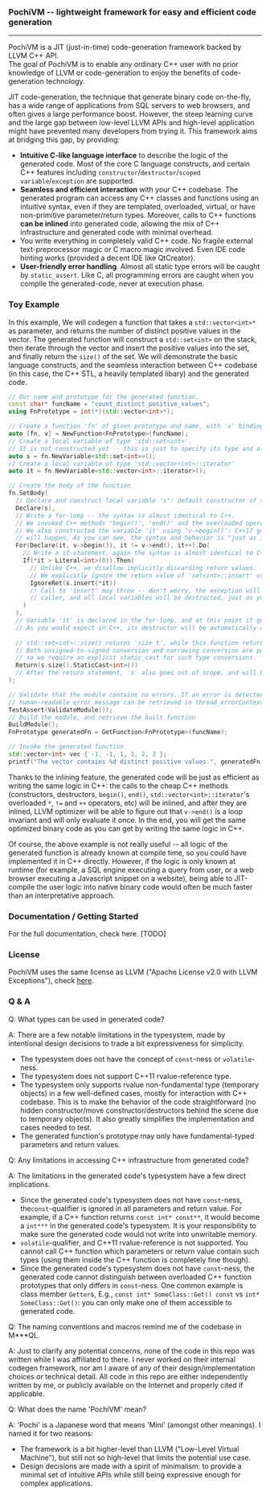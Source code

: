 ### PochiVM -- lightweight framework for easy and efficient code generation
------
PochiVM is a JIT (just-in-time) code-generation framework backed by LLVM C++ API. <br>The goal of PochiVM is to enable any ordinary C++ user with no prior knowledge of LLVM or code-generation to enjoy the benefits of code-generation technology. 

JIT code-generation, the technique that generate binary code on-the-fly, has a wide range of applications from SQL servers to web browsers, and often gives a large performance boost. However, the steep learning curve and the large gap between low-level LLVM APIs and high-level application might have prevented many developers from trying it. This framework aims at bridging this gap, by providing:
 - **Intuitive C-like language interface** to describe the logic of the generated code. Most of the core C language constructs, and certain C++ features including `constructor`/`destructor`/`scoped variable`/`exception` are supported. 
 - **Seamless and efficient interaction** with your C++ codebase. The generated program can access any C++ classes and functions using an intuitive syntax, even if they are templated, overloaded, virtual, or have non-primitive parameter/return types. Moreover, calls to C++ functions **can be inlined** into generated code, allowing the mix of C++ infrastructure and generated code with minimal overhead. 
 - You write everything in completely valid C++ code. No fragile external text-preprocessor magic or C macro magic involved. Even IDE code hinting works (provided a decent IDE like QtCreator).
 - **User-friendly error handling**. Almost all static type errors will be caught by `static_assert`. Like C, all programming errors are caught when you compile the generated-code, never at execution phase.

### Toy Example
In this example, We will codegen a function that takes a `std::vector<int>*` as parameter, and returns the number of distinct positive values in the vector. The generated function will construct a `std::set<int>` on the stack, then iterate through the vector and insert the positive values into the set, and finally return the `size()` of the set. We will demonstrate the basic language constructs, and the seamless interaction between C++ codebase (in this case, the C++ STL, a heavily templated libary) and the generated code. 

```cpp
// Our name and prototype for the generated function.
const char* funcName = "count_distinct_positive_values";
using FnPrototype = int(*)(std::vector<int>*);

// Create a function 'fn' of given prototype and name, with 'v' binding to its first parameter.
auto [fn, v] = NewFunction<FnPrototype>(funcName);
// Create a local variable of type 'std::set<int>'.
// It is not constructed yet -- this is just to specify its type and allow us to cite it later.
auto s = fn.NewVariable<std::set<int>>();
// Create a local variable of type 'std::vector<int>::iterator'
auto it = fn.NewVariable<std::vector<int>::iterator>();

// Create the body of the function
fn.SetBody(
  // Declare and construct local variable 's': default constructor of std::set<int> is called.
  Declare(s),
  // Write a for-loop -- the syntax is almost identical to C++.
  // We invoked C++ methods 'begin()', 'end()' and the overloaded operators '!=', '++'. 
  // We also constructed the variable 'it' using 'v->begin()': C++17 guaranteed-copy-elision
  // will happen. As you can see, the syntax and behavior is "just as if" you were writing C++.
  For(Declare(it, v->begin()), it != v->end(), it++).Do(
    // Write a if-statement, again the syntax is almost identical to C++.
    If(*it > Literal<int>(0)).Then(
      // Unlike C++, we disallow implicitly discarding return values.
      // We explicitly ignore the return value of 'set<int>::insert' using 'IgnoreRet'.
      IgnoreRet(s.insert(*it))
      // Call to 'insert' may throw -- don't worry, the exception will just propagate to the 
      // caller, and all local variables will be destructed, just as you would expect in C++.
    )
  ),
  // Variable 'it' is declared in the for-loop, and at this point it goes out of scope.
  // As you would expect in C++, its destructor will be automatically called at this point. 
  
  // std::set<int>::size() returns 'size_t', while this function returns 'int'. 
  // Both unsigned-to-signed conversion and narrowing conversion are potentially unsafe,  
  // so we require an explicit static_cast for such type conversions.
  Return(s.size().StaticCast<int>())
  // After the return statement, 's' also goes out of scope, and will be destructed.
);

// Validate that the module contains no errors. If an error is detected, 
// human-readable error message can be retrieved in thread_errorContext->m_errorMsg 
TestAssert(ValidateModule());
// Build the module, and retrieve the built function
BuildModule();
FnPrototype generatedFn = GetFunction<FnPrototype>(funcName);

// Invoke the generated function
std::vector<int> vec { -1, -1, 1, 1, 2, 2 };
printf("The vector contains %d distinct positive values.", generatedFn(&vec));  // outputs 2
```

Thanks to the inlining feature, the generated code will be just as efficient as writing the same logic in C++: the calls to the cheap C++ methods (constructors, destructors, `begin()`, `end()`, `std::vector<int>::iterator`'s overloaded `*`, `!=` and `++` operators, etc) will be inlined, and after they are inlined, LLVM optimizer will be able to figure out that `v->end()` is a loop invariant and will only evaluate it once. In the end, you will get the same optimized binary code as you can get by writing the same logic in C++.

Of course, the above example is not really useful -- all logic of the generated function is already known at compile time, so you could have implemented it in C++ directly. However, if the logic is only known at runtime (for example, a SQL engine executing a query from user, or a web browser executing a Javascript snippet on a website), being able to JIT-compile the user logic into native binary code would often be much faster than an interpretative approach.

### Documentation / Getting Started 

For the full documentation, check here. [TODO]

### License

PochiVM uses the same license as LLVM ("Apache License v2.0 with LLVM Exceptions"), check [here](https://releases.llvm.org/10.0.0/LICENSE.TXT).

### Q & A

Q: What types can be used in generated code?

A: There are a few notable limitations in the typesystem, made by intentional design decisions to trade a bit expressiveness for simplicity.
 - The typesystem does not have the concept of `const`-ness or `volatile`-ness. 
 - The typesystem does not support C++11 rvalue-reference type.
 - The typesystem only supports rvalue non-fundamental type (temporary objects) in a few well-defined cases, mostly for interaction with C++ codebase. This is to make the behavior of the code straightforward (no hidden constructor/move constructor/destructors behind the scene due to temporary objects). It also greatly simplifies the implementation and cases needed to test.
 - The generated function's prototype may only have fundamental-typed parameters and return values.
 
Q: Any limitations in accessing C++ infrastructure from generated code?

A: The limitations in the generated code's typesystem have a few direct implications.
 - Since the generated code's typesystem does not have `const`-ness, the`const`-qualifier is ignored in all parameters and return value. For example, if a C++ function returns `const int* const**`, it would become a `int***` in the generated code's typesystem. It is your responsibility to make sure the generated code would not write into unwritable memory.
 - `volatile`-qualifier, and C++11 rvalue-reference is not supported. You cannot call C++ function which parameters or return value contain such types (using them inside the C++ function is completely fine though).
 - Since the generated code's typesystem does not have `const`-ness, the generated code cannot distinguish between overloaded C++ function prototypes that only differs in `const`-ness. One common example is class member `Getter`s, E.g., `const int* SomeClass::Get() const` vs `int* SomeClass::Get()`: you can only make one of them accessible to generated code.

Q: The naming conventions and macros remind me of the codebase in M***QL.

A: Just to clarify any potential concerns, none of the code in this repo was written while I was affiliated to there. I never worked on their internal codegen framework, nor am I aware of any of their design/implementation choices or technical detail. All code in this repo are either independently written by me, or publicly available on the Internet and properly cited if applicable.

Q: What does the name 'PochiVM' mean?

A: 'Pochi' is a Japanese word that means 'Mini' (amongst other meanings). I named it for two reasons:
 - The framework is a bit higher-level than LLVM ("Low-Level Virtual Machine"), but still not so high-level that limits the potential use case. 
 - Design decisions are made with a spirit of minimalism: to provide a minimal set of intuitive APIs while still being expressive enough for complex applications.

